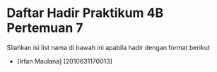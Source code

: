 # Daftar Hadir Praktikum 4B Pertemuan 7
Silahkan isi list nama di bawah ini apabila hadir dengan format berikut

- [Irfan Maulana] [2010631170013]
